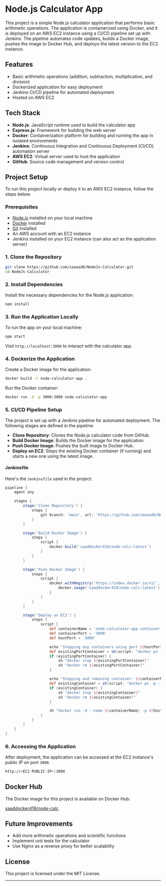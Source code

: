 # Node.js Calculator App

This project is a simple Node.js calculator application that performs basic arithmetic operations. The application is containerized using Docker, and it is deployed on an AWS EC2 instance using a CI/CD pipeline set up with Jenkins. The pipeline automates code updates, builds a Docker image, pushes the image to Docker Hub, and deploys the latest version to the EC2 instance.

## Features

- Basic arithmetic operations (addition, subtraction, multiplication, and division)
- Dockerized application for easy deployment
- Jenkins CI/CD pipeline for automated deployment
- Hosted on AWS EC2

## Tech Stack

- **Node.js**: JavaScript runtime used to build the calculator app
- **Express.js**: Framework for building the web server
- **Docker**: Containerization platform for building and running the app in isolated environments
- **Jenkins**: Continuous Integration and Continuous Deployment (CI/CD) automation server
- **AWS EC2**: Virtual server used to host the application
- **GitHub**: Source code management and version control

## Project Setup

To run this project locally or deploy it to an AWS EC2 instance, follow the steps below:

### Prerequisites

- [Node.js](https://nodejs.org/) installed on your local machine
- [Docker](https://www.docker.com/) installed
- [Git](https://git-scm.com/) installed
- An AWS account with an EC2 instance
- Jenkins installed on your EC2 instance (can also act as the application server)

### 1. Clone the Repository

```bash
git clone https://github.com/saaaad8/NodeJs-Calculator.git
cd NodeJs-Calculator
```

### 2. Install Dependencies

Install the necessary dependencies for the Node.js application:

```bash
npm install
```

### 3. Run the Application Locally

To run the app on your local machine:

```bash
npm start
```

Visit `http://localhost:3000` to interact with the calculator app.

### 4. Dockerize the Application

Create a Docker image for the application:

```bash
docker build -t node-calculator-app .
```

Run the Docker container:

```bash
docker run -d -p 3000:3000 node-calculator-app
```

### 5. CI/CD Pipeline Setup

The project is set up with a Jenkins pipeline for automated deployment. The following stages are defined in the pipeline:

- **Clone Repository**: Clones the Node.js calculator code from GitHub.
- **Build Docker Image**: Builds the Docker image for the application.
- **Push Docker Image**: Pushes the built image to Docker Hub.
- **Deploy on EC2**: Stops the existing Docker container (if running) and starts a new one using the latest image.

#### Jenkinsfile

Here's the `Jenkinsfile` used in the project:

```groovy
pipeline {
    agent any

    stages {
        stage('Clone Repository') {
            steps {
                git branch: 'main', url: 'https://github.com/saaaad8/NodeJs-Calculator.git'
            }
        }

        stage('Build Docker Image') {
            steps {
                script {
                    docker.build('saaddocker419/node-calc:latest')
                }
            }
        }

        stage('Push Docker Image') {
            steps {
                script {
                    docker.withRegistry('https://index.docker.io/v1/', 'docker-jenkins') {
                        docker.image('saaddocker419/node-calc:latest').push()
                    }
                }
            }
        }

        stage('Deploy on EC2') {
            steps {
                script {
                    def containerName = 'node-calculator-app-container'
                    def containerPort = '3000'
                    def hostPort = '3000'

                    echo "Stopping any containers using port ${hostPort}"
                    def existingPortContainer = sh(script: "docker ps -q --filter 'expose=${hostPort}'", returnStdout: true).trim()
                    if (existingPortContainer) {
                        sh "docker stop ${existingPortContainer}"
                        sh "docker rm ${existingPortContainer}"
                    }

                    echo "Stopping and removing container: ${containerName}"
                    def existingContainer = sh(script: "docker ps -q -f name=${containerName}", returnStdout: true).trim()
                    if (existingContainer) {
                        sh "docker stop ${existingContainer}"
                        sh "docker rm ${existingContainer}"
                    }

                    sh "docker run -d --name ${containerName} -p ${hostPort}:${containerPort} saaddocker419/node-calc:latest"
                }
            }
        }
    }
}
```

### 6. Accessing the Application

After deployment, the application can be accessed at the EC2 instance's public IP on port `3000`.

```bash
http://<EC2-PUBLIC-IP>:3000
```

## Docker Hub

The Docker image for this project is available on Docker Hub:

[saaddocker419/node-calc](https://hub.docker.com/r/saaddocker419/node-calc)

## Future Improvements

- Add more arithmetic operations and scientific functions
- Implement unit tests for the calculator
- Use Nginx as a reverse proxy for better scalability

## License

This project is licensed under the MIT License.

---
